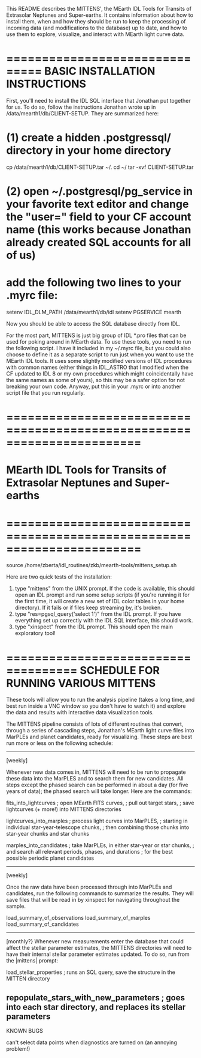 This README describes the MITTENS', the MEarth IDL Tools for Transits of Extrasolar Neptunes and Super-earths. It contains information about how to install them, when and how they should be run to keep the processing of incoming data (and modifications to the database) up to date, and how to use them to explore, visualize, and interact with MEarth light curve data.

===============================
BASIC INSTALLATION INSTRUCTIONS
===============================

First, you'll need to install the IDL SQL interface that Jonathan put together for us. To do so, follow the instructions Jonathan wrote up in /data/mearth1/db/CLIENT-SETUP. They are summarized here:

# (1) create a hidden .postgressql/ directory in your home directory
cp /data/mearth1/db/CLIENT-SETUP.tar ~/.
cd ~/
tar -xvf CLIENT-SETUP.tar	

# (2) open ~/.postgresql/pg_service in your favorite text editor and change the "user=" field to your CF account name (this works because Jonathan already created SQL accounts for all of us)

# add the following two lines to your .myrc file:
setenv IDL_DLM_PATH /data/mearth1/db/idl
setenv PGSERVICE mearth

Now you should be able to access the SQL database directly from IDL.

For the most part, MITTENS is just big group of IDL *.pro files that can be used for poking around in MEarth data. To use these tools, you need to run the following script. I have it included in my ~/.myrc file, but you could also choose to define it as a separate script to run just when you want to use the MEarth IDL tools. It uses some slightly modified versions of IDL procedures with common names (either things in IDL_ASTRO that I modified when the CF updated to IDL 8 or my own procedures which might coincidentally have the same names as some of yours), so this may be a safer option for not breaking your own code. Anyway, put this in your .myrc or into another script file that you run regularly.

# =======================================================================
#  MEarth IDL Tools for Transits of Extrasolar Neptunes and Super-earths
# =======================================================================
source /home/zberta/idl_routines/zkb/mearth-tools/mittens_setup.sh

Here are two quick tests of the installation:

1) type "mittens" from the UNIX prompt. If the code is available, this should open an IDL prompt and run some setup scripts (if you're running it for the first time, it will create a new set of IDL color tables in your home directory). If it fails or if files keep streaming by, it's broken.
2) type "res=pgsql_query('select 1')" from the IDL prompt. If you have everything set up correctly with the IDL SQL interface, this should work.
3) type "xinspect" from the IDL prompt. This should open the main exploratory tool!

====================================
SCHEDULE FOR RUNNING VARIOUS MITTENS
====================================

These tools will allow you to run the analysis pipeline (takes a long time, and best run inside a VNC window so you don't have to watch it) and explore the data and results with interactive data visualization tools.


The MITTENS pipeline consists of lots of different routines that convert, through a series of cascading steps, Jonathan's MEarth light curve files into MarPLEs and planet candidates, ready for visualizing. These steps are best run more or less on the following schedule:

--------

[weekly]

Whenever new data comes in, MITTENS will need to be run to propagate these data into the MarPLES and to search them for new candidates. All steps except the phased search can be performed in about a day (for five years of data); the phased search will take longer. Here are the commands:

fits_into_lightcurves
; open MEarth FITS curves,
; pull out target stars, 
; save lightcurves (+ more!) into MITTENS directories

lightcurves_into_marples
; process light curves into MarPLES,
; starting in individual star-year-telescope chunks,
; then combining those chunks into star-year chunks and star chunks

marples_into_candidates
; take MarPLEs, in either star-year or star chunks,
; and search all relevant periods, phases, and durations 
; for the best possible periodic planet candidates

--------

[weekly]

Once the raw data have been processed through into MarPLEs and candidates, run the following commands to summarize the results. They will save files that will be read in by xinspect for navigating throughout the sample.

load_summary_of_observations
load_summary_of_marples
load_summary_of_candidates

---
[monthly?}
Whenever new measurements enter the database that could affect the stellar parameter estimates, the MITTENS directories will need to have their internal stellar parameter estimates updated. To do so, run from the |mittens| prompt:

load_stellar_properties
; runs an SQL query, save the structure in the MITTEN directory 

repopulate_stars_with_new_parameters
; goes into each star directory, and replaces its stellar parameters
---











KNOWN BUGS

can't select data points when diagnostics are turned on (an annoying problem!)

